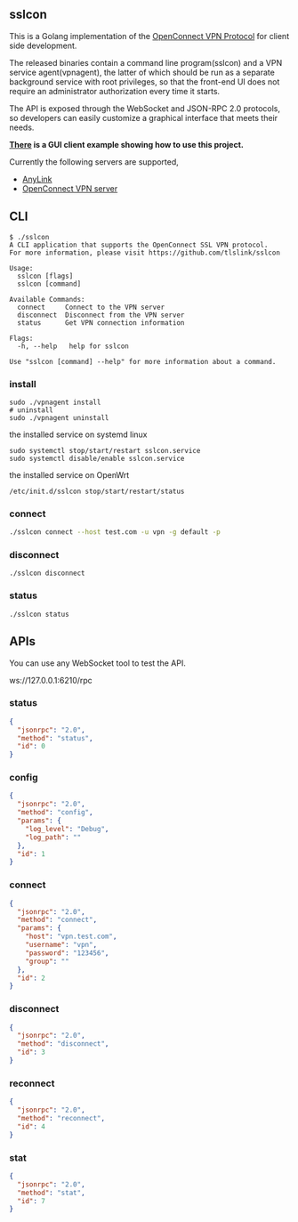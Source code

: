 

## sslcon

This is a Golang implementation of the [OpenConnect VPN Protocol](https://datatracker.ietf.org/doc/html/draft-mavrogiannopoulos-openconnect-04) for client side development. 

The released binaries contain a command line program(sslcon) and a VPN service agent(vpnagent), the latter of which should be run as a separate background service with root privileges, so that the front-end UI does not require an administrator authorization every time it starts. 

The API is exposed through the WebSocket and JSON-RPC 2.0 protocols, so developers can easily customize a graphical interface that meets their needs.

**[There](https://github.com/tlslink/anylink-client) is a GUI client example showing how to use this project.**

Currently the following servers are supported,

- [AnyLink](https://github.com/bjdgyc/anylink)
- [OpenConnect VPN server](https://gitlab.com/openconnect/ocserv)

## CLI

```
$ ./sslcon
A CLI application that supports the OpenConnect SSL VPN protocol.
For more information, please visit https://github.com/tlslink/sslcon

Usage:
  sslcon [flags]
  sslcon [command]

Available Commands:
  connect     Connect to the VPN server
  disconnect  Disconnect from the VPN server
  status      Get VPN connection information

Flags:
  -h, --help   help for sslcon

Use "sslcon [command] --help" for more information about a command.
```

### install

```shell
sudo ./vpnagent install
# uninstall
sudo ./vpnagent uninstall
```
the installed service on systemd linux

```
sudo systemctl stop/start/restart sslcon.service
sudo systemctl disable/enable sslcon.service
```

the installed service on OpenWrt

```
/etc/init.d/sslcon stop/start/restart/status
```

### connect

```bash
./sslcon connect --host test.com -u vpn -g default -p
```

### disconnect

```
./sslcon disconnect
```

### status

```
./sslcon status
```

## APIs

You can use any WebSocket tool to test the API.

ws://127.0.0.1:6210/rpc

### status

```json
{
  "jsonrpc": "2.0",
  "method": "status",
  "id": 0
}
```

### config

```json
{
  "jsonrpc": "2.0",
  "method": "config",
  "params": {
    "log_level": "Debug",
    "log_path": ""
  },
  "id": 1
}
```

### connect

```json
{
  "jsonrpc": "2.0",
  "method": "connect",
  "params": {
    "host": "vpn.test.com",
    "username": "vpn",
    "password": "123456",
    "group": ""
  },
  "id": 2
}
```

### disconnect

```json
{
  "jsonrpc": "2.0",
  "method": "disconnect",
  "id": 3
}
```

### reconnect

```json
{
  "jsonrpc": "2.0",
  "method": "reconnect",
  "id": 4
}
```

### stat

```json
{
  "jsonrpc": "2.0",
  "method": "stat",
  "id": 7
}
```
